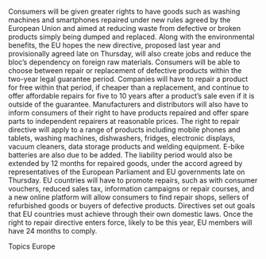 Consumers will be given greater rights to have goods such as washing machines and smartphones repaired under new rules agreed by the European Union and aimed at reducing waste from defective or broken products simply being dumped and replaced.
Along with the environmental benefits, the EU hopes the new directive, proposed last year and provisionally agreed late on Thursday, will also create jobs and reduce the bloc’s dependency on foreign raw materials.
Consumers will be able to choose between repair or replacement of defective products within the two-year legal guarantee period.
Companies will have to repair a product for free within that period, if cheaper than a replacement, and continue to offer affordable repairs for five to 10 years after a product’s sale even if it is outside of the guarantee.
Manufacturers and distributors will also have to inform consumers of their right to have products repaired and offer spare parts to independent repairers at reasonable prices.
The right to repair directive will apply to a range of products including mobile phones and tablets, washing machines, dishwashers, fridges, electronic displays, vacuum cleaners, data storage products and welding equipment. E-bike batteries are also due to be added.
The liability period would also be extended by 12 months for repaired goods, under the accord agreed by representatives of the European Parliament and EU governments late on Thursday.
EU countries will have to promote repairs, such as with consumer vouchers, reduced sales tax, information campaigns or repair courses, and a new online platform will allow consumers to find repair shops, sellers of refurbished goods or buyers of defective products.
Directives set out goals that EU countries must achieve through their own domestic laws. Once the right to repair directive enters force, likely to be this year, EU members will have 24 months to comply.

Topics
Europe
